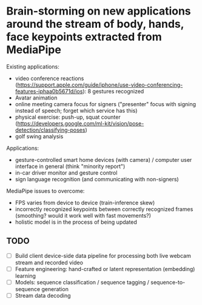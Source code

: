 # Brain-storming on new applications around the stream of body, hands, face keypoints extracted from MediaPipe

Existing applications:
- video conference reactions (https://support.apple.com/guide/iphone/use-video-conferencing-features-iphaa0b5671d/ios): 8 gestures recognized
- Avatar animation
- online meeting camera focus for signers ("presenter" focus with signing instead of speech; forget which service has this)
- physical exercise: push-up, squat counter (https://developers.google.com/ml-kit/vision/pose-detection/classifying-poses)
- golf swing analysis

Applications:
- gesture-controlled smart home devices (with camera) / computer user interface in general (think "minority report")
- in-car driver monitor and gesture control
- sign language recognition (and communicating with non-signers)


MediaPipe issues to overcome:
- FPS varies from device to device (train-inference skew)
- incorrectly recognized keypoints between correctly recognized frames (smoothing? would it work well with fast movements?)
- holistic model is in the process of being updated


## TODO
- [ ] Build client device-side data pipeline for processing both live webcam stream and recorded video
- [ ] Feature engineering: hand-crafted or latent representation (embedding) learning
- [ ] Models: sequence classification / sequence tagging / sequence-to-sequence generation
- [ ] Stream data decoding
